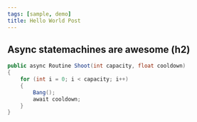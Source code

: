 ```yaml
---
tags: [sample, demo]
title: Hello World Post
---
```


## Async statemachines are awesome (h2)


```csharp
public async Routine Shoot(int capacity, float cooldown)
{
    for (int i = 0; i < capacity; i++)
    {
        Bang();
        await cooldown;
    }
}
```